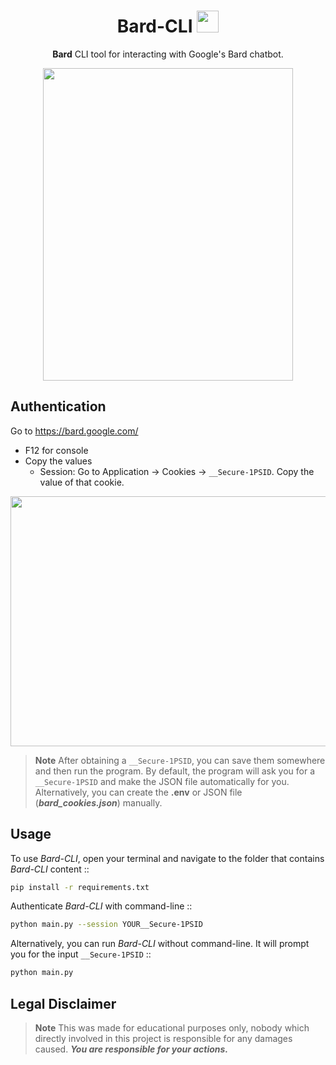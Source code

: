 <div align="center">

# Bard-CLI <img src="https://www.gstatic.com/lamda/images/favicon_v1_150160cddff7f294ce30.svg" width="35px" />

**Bard** CLI tool for interacting with Google's Bard chatbot.

<img src="https://github.com/x404xx/Bard-CLI/assets/114883816/952090f3-d5af-41d0-b9cc-90e4341f6273" width="400" height="500">

</div>

## **Authentication**

Go to https://bard.google.com/

-   F12 for console
-   Copy the values
    -   Session: Go to Application → Cookies → `__Secure-1PSID`. Copy the value of that cookie.

<img src="https://github.com/x404xx/Bard-CLI/assets/114883816/6c221352-5c60-41f3-82cf-0bf773a58071" width="800" height="400">

> **Note**
> After obtaining a `__Secure-1PSID`, you can save them somewhere and then run the program. By default, the program will ask you for a `__Secure-1PSID` and make the JSON file automatically for you. Alternatively, you can create the **.env** or JSON file (**_bard_cookies.json_**) manually.

## **Usage**

To use _Bard-CLI_, open your terminal and navigate to the folder that contains _Bard-CLI_ content ::

```sh
pip install -r requirements.txt
```

Authenticate _Bard-CLI_ with command-line ::

```sh
python main.py --session YOUR__Secure-1PSID
```

Alternatively, you can run _Bard-CLI_ without command-line. It will prompt you for the input `__Secure-1PSID` ::

```sh
python main.py
```

## **Legal Disclaimer**

> **Note**
> This was made for educational purposes only, nobody which directly involved in this project is responsible for any damages caused. **_You are responsible for your actions._**
